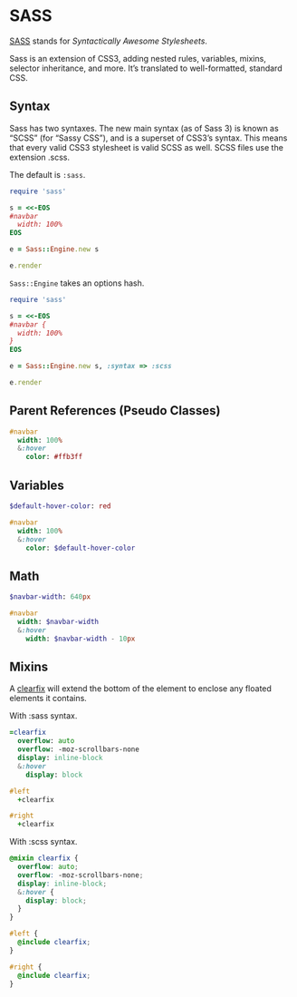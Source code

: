 SASS
====

[SASS](http://sass-lang.com/) stands for *Syntactically Awesome Stylesheets*.

Sass is an extension of CSS3, adding nested rules, variables, mixins, selector inheritance, and more. It’s translated to well-formatted, standard CSS.

Syntax
------

Sass has two syntaxes. The new main syntax (as of Sass 3) is known as “SCSS” (for “Sassy CSS”), and is a superset of CSS3’s syntax. This means that every valid CSS3 stylesheet is valid SCSS as well. SCSS files use the extension .scss.

The default is `:sass`.

``` ruby
require 'sass'

s = <<-EOS
#navbar
  width: 100%
EOS

e = Sass::Engine.new s

e.render
```

`Sass::Engine` takes an options hash.

``` ruby
require 'sass'

s = <<-EOS
#navbar {
  width: 100%
}
EOS

e = Sass::Engine.new s, :syntax => :scss

e.render
```

Parent References (Pseudo Classes)
----------------------------------

``` sass
#navbar
  width: 100%
  &:hover
    color: #ffb3ff
```

Variables
---------

``` sass
$default-hover-color: red

#navbar
  width: 100%
  &:hover
    color: $default-hover-color
```

Math
----

``` sass
$navbar-width: 640px

#navbar
  width: $navbar-width
  &:hover
    width: $navbar-width - 10px
```

Mixins
------

A [clearfix](http://www.sitepoint.com/simple-clearing-of-floats/) will extend the bottom of the element to enclose any floated elements it contains.

With :sass syntax.

``` sass
=clearfix
  overflow: auto
  overflow: -moz-scrollbars-none
  display: inline-block
  &:hover
    display: block

#left
  +clearfix

#right
  +clearfix
```

With :scss syntax.

``` scss
@mixin clearfix { 
  overflow: auto;
  overflow: -moz-scrollbars-none;
  display: inline-block;
  &:hover {
    display: block;
  }
}

#left {
  @include clearfix;
}

#right {
  @include clearfix;
}
```

